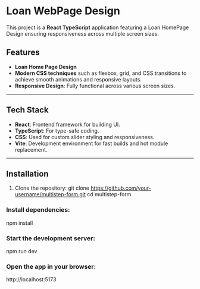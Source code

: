 # Loan WebPage Design 

This project is a **React TypeScript** application featuring a Loan HomePage Design ensuring responsiveness across multiple screen sizes.


## Features

- **Loan Home Page Design**
- **Modern CSS techniques** such as flexbox, grid, and CSS transitions to achieve smooth animations and responsive layouts.
- **Responsive Design**: Fully functional across various screen sizes.

---

## Tech Stack

- **React**: Frontend framework for building UI.
- **TypeScript**: For type-safe coding.
- **CSS**: Used for custom slider styling and responsiveness.
- **Vite**: Development environment for fast builds and hot module replacement.

---

## Installation

1. Clone the repository:
   git clone https://github.com/your-username/multistep-form.git
   cd multistep-form

### Install dependencies:
npm install

### Start the development server:
npm run dev

### Open the app in your browser:
http://localhost:5173
